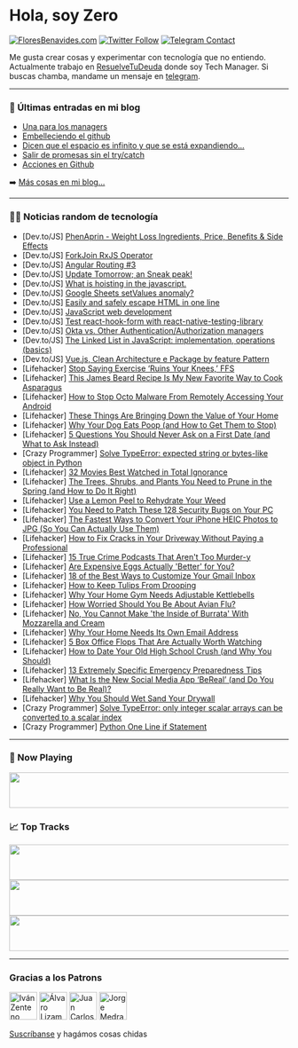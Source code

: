 # Hola, soy Zero

[![FloresBenavides.com](https://img.shields.io/website?down_message=oops&label=MiBlog&style=for-the-badge&up_message=online&url=https%3A%2F%2Ffloresbenavides.com)](https://floresbenavides.com) [![Twitter Follow](https://img.shields.io/twitter/follow/ZeroDragon?color=%231DA1F2&label=Follow&logo=twitter&logoColor=ffffff&style=for-the-badge)](https://twitter.com/zerodragon) [![Telegram Contact](https://img.shields.io/badge/escr%C3%ADbeme-ZeroDragon-%2326A5E4?style=for-the-badge&logo=telegram)](https://t.me/zerodragon)

Me gusta crear cosas y experimentar con tecnología que no entiendo.
Actualmente trabajo en [ResuelveTuDeuda](http://github.com/resuelve) donde soy Tech Manager.
Si buscas chamba, mandame un mensaje en [telegram](https://t.me/zerodragon).

---

### 📕 Últimas entradas en mi blog
<!-- BLOG-POST-LIST:START -->
- [Una para los managers](https://floresbenavides.com/una-para-los-managers/)
- [Embelleciendo el github](https://floresbenavides.com/embelleciendo-el-github/)
- [Dicen que el espacio es infinito y que se está expandiendo…](https://floresbenavides.com/dicen-que-el-espacio-es-infinito-y-que-se-esta-expandiendo/)
- [Salir de promesas sin el try/catch](https://floresbenavides.com/salir-de-promesas-sin-el-try-catch/)
- [Acciones en Github](https://floresbenavides.com/acciones-en-github/)
<!-- BLOG-POST-LIST:END -->

➡️ [Más cosas en mi blog...](https://floresbenavides.com)

---

### 👨‍💻 Noticias random de tecnología
<!-- TECH-POSTS:START -->
- [Dev.to/JS] [PhenAprin - Weight Loss Ingredients, Price, Benefits &amp; Side Effects](https://dev.to/phenaprininfo1/phenaprin-weight-loss-ingredients-price-benefits-side-effects-2o9m)
- [Dev.to/JS] [ForkJoin RxJS Operator](https://dev.to/pawankkumawat/forkjoin-rxjs-operator-4h5a)
- [Dev.to/JS] [Angular Routing #3](https://dev.to/seshubabubatchu/angular-routing-3-360c)
- [Dev.to/JS] [Update Tomorrow; an Sneak peak!](https://dev.to/colack/update-tomorrow-an-sneak-peak-ac2)
- [Dev.to/JS] [What is hoisting in the javascript.](https://dev.to/rahulmandyal/what-is-hoisting-in-the-javascript-2fbn)
- [Dev.to/JS] [Google Sheets setValues anomaly?](https://dev.to/bugmagnet/google-sheets-setvalues-anomaly-46df)
- [Dev.to/JS] [Easily and safely escape HTML in one line](https://dev.to/lionelrowe/easily-and-safely-escape-html-in-one-line-4lak)
- [Dev.to/JS] [JavaScript web development](https://dev.to/tongseshivani/javascript-web-development-16dd)
- [Dev.to/JS] [Test react-hook-form with react-native-testing-library](https://dev.to/joseprest/test-react-hook-form-with-react-native-testing-library-4a5o)
- [Dev.to/JS] [Okta vs. Other Authentication/Authorization managers](https://dev.to/asayerio_techblog/okta-vs-other-authenticationauthorization-managers-4235)
- [Dev.to/JS] [The Linked List in JavaScript: implementation, operations &lpar;basics&rpar;](https://dev.to/nikaffa/the-linked-list-in-javascript-implementation-operations-basics-447o)
- [Dev.to/JS] [Vue.js, Clean Architecture e Package by feature Pattern](https://dev.to/booscaaa/vuejs-clean-architecture-e-package-by-feature-pattern-56lb)
- [Lifehacker] [Stop Saying Exercise ‘Ruins Your Knees,’ FFS](https://lifehacker.com/stop-saying-exercise-ruins-your-knees-ffs-1848789932)
- [Lifehacker] [This James Beard Recipe Is My New Favorite Way to Cook Asparagus](https://lifehacker.com/this-james-beard-recipe-is-my-new-favorite-way-to-cook-1848789953)
- [Lifehacker] [How to Stop Octo Malware From Remotely Accessing Your Android](https://lifehacker.com/how-to-stop-octo-malware-from-remotely-accessing-your-a-1848789228)
- [Lifehacker] [These Things Are Bringing Down the Value of Your Home](https://lifehacker.com/these-things-are-bringing-down-the-value-of-your-home-1848788226)
- [Lifehacker] [Why Your Dog Eats Poop &lpar;and How to Get Them to Stop&rpar;](https://lifehacker.com/why-your-dog-eats-shit-and-how-to-get-them-to-stop-1848788585)
- [Lifehacker] [5 Questions You Should Never Ask on a First Date &lpar;and What to Ask Instead&rpar;](https://lifehacker.com/5-questions-you-should-never-ask-on-a-first-date-and-w-1848788290)
- [Crazy Programmer] [Solve TypeError: expected string or bytes-like object in Python](https://www.thecrazyprogrammer.com/2022/04/expected-string-or-bytes-like-object.html)
- [Lifehacker] [32 Movies Best Watched in Total Ignorance](https://lifehacker.com/32-movies-best-watched-in-total-ignorance-1848783702)
- [Lifehacker] [The Trees, Shrubs, and Plants You Need to Prune in the Spring &lpar;and How to Do It Right&rpar;](https://lifehacker.com/the-trees-shrubs-and-plants-you-need-to-prune-in-the-1848787485)
- [Lifehacker] [Use a Lemon Peel to Rehydrate Your Weed](https://lifehacker.com/use-a-lemon-peel-to-rehydrate-your-weed-1848787925)
- [Lifehacker] [You Need to Patch These 128 Security Bugs on Your PC](https://lifehacker.com/you-need-to-patch-these-128-security-bugs-on-your-pc-1848787694)
- [Lifehacker] [The Fastest Ways to Convert Your iPhone HEIC Photos to JPG &lpar;So You Can Actually Use Them&rpar;](https://lifehacker.com/the-fastest-ways-to-convert-your-iphone-heic-photos-to-1848768694)
- [Lifehacker] [How to Fix Cracks in Your Driveway Without Paying a Professional](https://lifehacker.com/how-to-fix-cracks-in-your-driveway-without-paying-a-pro-1848786419)
- [Lifehacker] [15 True Crime Podcasts That Aren&#39;t Too Murder-y](https://lifehacker.com/15-true-crime-podcasts-that-arent-too-murder-y-1848785894)
- [Lifehacker] [Are Expensive Eggs Actually &#39;Better&#39; for You?](https://lifehacker.com/are-expensive-eggs-actually-better-for-you-1848785394)
- [Lifehacker] [18 of the Best Ways to Customize Your Gmail Inbox](https://lifehacker.com/18-of-the-best-ways-to-customize-your-gmail-inbox-1848782200)
- [Lifehacker] [How to Keep Tulips From Drooping](https://lifehacker.com/how-to-keep-tulips-from-drooping-1848784365)
- [Lifehacker] [Why Your Home Gym Needs Adjustable Kettlebells](https://lifehacker.com/why-your-home-gym-needs-adjustable-kettlebells-1848784354)
- [Lifehacker] [How Worried Should You Be About Avian Flu?](https://lifehacker.com/how-worried-should-you-be-about-avian-flu-1848783716)
- [Lifehacker] [No, You Cannot Make &#39;the Inside of Burrata&#39; With Mozzarella and Cream](https://lifehacker.com/no-you-cannot-make-the-inside-of-burrata-with-mozzarel-1848784018)
- [Lifehacker] [Why Your Home Needs Its Own Email Address](https://lifehacker.com/why-your-home-needs-its-own-email-address-1848783795)
- [Lifehacker] [5 Box Office Flops That Are Actually Worth Watching](https://lifehacker.com/5-box-office-flops-that-are-actually-worth-watching-1848783745)
- [Lifehacker] [How to Date Your Old High School Crush &lpar;and Why You Should&rpar;](https://lifehacker.com/how-to-date-your-old-high-school-crush-and-why-you-sho-1848779776)
- [Lifehacker] [13 Extremely Specific Emergency Preparedness Tips](https://lifehacker.com/13-extremely-specific-emergency-preparedness-tips-1848770729)
- [Lifehacker] [What Is the New Social Media App ‘BeReal’ &lpar;and Do You Really Want to Be Real&rpar;?](https://lifehacker.com/what-is-the-new-social-media-app-bereal-and-do-you-r-1848780094)
- [Lifehacker] [Why You Should Wet Sand Your Drywall](https://lifehacker.com/why-you-should-wet-sand-your-drywall-1848782259)
- [Crazy Programmer] [Solve TypeError: only integer scalar arrays can be converted to a scalar index](https://www.thecrazyprogrammer.com/2022/04/only-integer-scalar-arrays-can-be-converted-to-a-scalar-index.html)
- [Crazy Programmer] [Python One Line if Statement](https://www.thecrazyprogrammer.com/2022/04/python-one-line-if.html)<!-- TECH-POSTS:END -->

---

### 🎵 Now Playing
<a href="https://spotify-now-playing-dun.vercel.app/now-playing?open"><img src="https://spotify-now-playing-dun.vercel.app/now-playing" width="540" height="64"></a>

### 📈 Top Tracks
<a href="https://spotify-now-playing-dun.vercel.app/top-tracks?i=1&open"><img src="https://spotify-now-playing-dun.vercel.app/top-tracks?i=1" width="540" height="64"></a>
<a href="https://spotify-now-playing-dun.vercel.app/top-tracks?i=2&open"><img src="https://spotify-now-playing-dun.vercel.app/top-tracks?i=2" width="540" height="64"></a>
<a href="https://spotify-now-playing-dun.vercel.app/top-tracks?i=3&open"><img src="https://spotify-now-playing-dun.vercel.app/top-tracks?i=3" width="540" height="64"></a>

---

### Gracias a los Patrons
[<img src="https://avatars.githubusercontent.com/u/243380?v=4" alt="Iván Zenteno" width="50px">](https://github.com/k001) [<img src="https://avatars.githubusercontent.com/u/19955639?v=4" alt="Álvaro Lizama" width="50px">](https://github.com/alvarolizama) [<img src="https://avatars.githubusercontent.com/u/2718753?v=4" alt="Juan Carlos Ruiz" width="50px">](https://github.com/JuanCrg90) [<img src="https://avatars.githubusercontent.com/u/37025?v=4" alt="Jorge Medrano" width="50px">](https://github.com/h1pp1e) 

[Suscríbanse](https://www.patreon.com/zerodragon) y hagámos cosas chidas

